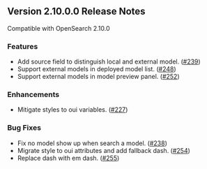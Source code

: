 ## Version 2.10.0.0 Release Notes

Compatible with OpenSearch 2.10.0


### Features

* Add source field to distinguish local and external model. ([#239](https://github.com/opensearch-project/ml-commons-dashboards/pull/239))
* Support external models in deployed model list. ([#248](https://github.com/opensearch-project/ml-commons-dashboards/pull/248))
* Support external models in model preview panel. ([#252](https://github.com/opensearch-project/ml-commons-dashboards/pull/252))


### Enhancements

* Mitigate styles to oui variables. ([#227](https://github.com/opensearch-project/ml-commons-dashboards/pull/227)) 

### Bug Fixes

* Fix no model show up when search a model. ([#238](https://github.com/opensearch-project/ml-commons-dashboards/pull/238))
* Migrate style to oui attributes and add fallback dash. ([#254](https://github.com/opensearch-project/ml-commons-dashboards/pull/254))
* Replace dash with em dash. ([#255](https://github.com/opensearch-project/ml-commons-dashboards/pull/255))